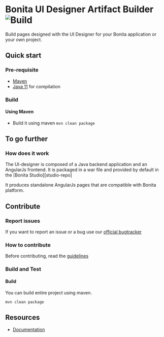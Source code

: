 # Bonita UI Designer Artifact Builder ![Build](https://github.com/bonitasoft/bonita-ui-designer-artifact-builder/workflows/Build/badge.svg)

Build pages designed with the UI Designer for your Bonita application or your own project.

## Quick start

### Pre-requisite

* [Maven][maven]
* [Java 11][java] for compilation

### Build

#### Using Maven

* Build it using maven `mvn clean package`

## To go further

### How does it work

The UI-designer is composed of a Java backend application and an AngularJs frontend.
It is packaged in a war file and provided by default in the [Bonita Studio][studio-repo]

It produces standalone AngularJs pages that are compatible with Bonita platform.

## Contribute


### Report issues

If you want to report an issue or a bug use our [official bugtracker](https://bonita.atlassian.net/projects/BBPMC)

### How to contribute
Before contributing, read the [guidelines][contributing.md]

### Build and Test

#### Build

You can build entire project using maven.
    
    mvn clean package   
    

## Resources

* [Documentation][documentation]


[maven]: https://maven.apache.org/
[java]: https://www.java.com/fr/download/
[uid-repo]: https://github.com/bonitasoft/bonita-ui-designer
[download]: https://www.bonitasoft.com/downloads
[documentation]: https://documentation.bonitasoft.com
[contributing.md]: https://github.com/bonitasoft/bonita-developer-resources/blob/master/CONTRIBUTING.MD

    
